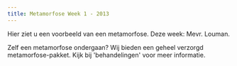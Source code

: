```yaml
---
title: Metamorfose Week 1 - 2013
---
```


Hier ziet u een voorbeeld van een metamorfose. Deze week: Mevr. Louman.



Zelf een metamorfose ondergaan? Wij bieden een geheel verzorgd metamorfose-pakket. Kijk bij 'behandelingen' voor meer informatie.